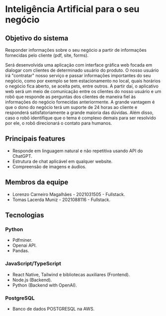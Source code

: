 # Inteligência Artificial para o seu negócio

## Objetivo do sistema
Responder informações sobre o seu negócio a partir de informações fornecidas pelo cliente (pdf, site, forms).

Será desenvolvida uma aplicação com interface gráfica web focada em dialogar com clientes de determinado usuário do produto. O nosso usuário irá "contratar" nosso serviço e passar informações importantes do seu negócio, como por exemplo se tem estacionamento no local, quais horários o negócio fica aberto, se aceita pets, entre outros. A partir daí, o aplicativo web será um meio de comunicação entre os clientes do nosso usuário e um robô que responde as perguntas dos clientes de maneira fiel às informações do negócio fornecidas anteriormente. A grande vantagem é que o dono do negócio terá um suporte de 24 horas ao cliente e responderá satisfatoriamente a grande maioria das dúvidas. Além disso, caso o robô identifique que o tema é complexo demais para ser resolvido por ele, o robô direcionará o contato para humanos.

## Principais features
- Responde em linguagem natural e não repetitiva usando API do ChatGPT.
- Estrutura de chat aplicável em qualquer website.
- Compreensão de imagens e áudios.

## Membros da equipe
- Lorenzo Carneiro Magalhães - 2021031505 - Fullstack.
- Tomas Lacerda Muniz - 2021088116 - Fullstack.

## Tecnologias
### Python
- Pdfminer.
- Openai API.
- Pandas.

### JavaScript/TypeScript
- React Native, Tailwind e bibliotecas auxiliares (Frontend).
- Node.js (Backend).
- Python (Backend with OpenAI).

### PostgreSQL
- Banco de dados POSTGRESQL na AWS.
